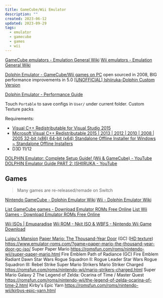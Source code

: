 ```yaml
---
title: GameCube/Wii Emulator
description: ""
created: 2023-06-12
updated: 2023-09-29
tags:
  - emulator
  - gamecube
  - games
  - wii
---
```


[GameCube emulators - Emulation General Wiki](https://emulation.gametechwiki.com/index.php/GameCube_emulators)
[Wii emulators - Emulation General Wiki](https://emulation.gametechwiki.com/index.php/Wii_emulators)

[Dolphin Emulator - GameCube/Wii games on PC](https://dolphin-emu.org/) open sourced in 2008, BIG performance improvements in 5.0
[[UNOFFICIAL] Ishiiruka-Dolphin Custom Version](https://forums.dolphin-emu.org/Thread-unofficial-ishiiruka-dolphin-custom-version)

[Dolphin Emulator - Performance Guide](https://dolphin-emu.org/docs/guides/performance-guide/)

Touch `Portable` to save configs in `User/` under current folder.
Custom Texture packs

Requirements:

- [Visual C++ Redistributable for Visual Studio 2015](https://www.microsoft.com/en-us/download/details.aspx?id=48145)
- [Microsoft Visual C++ Redistributable 2015 | 2013 | 2012 | 2010 | 2008 | 2005 32-bit (x86) 64-bit (x64) Standalone Offline Installer for Windows ~ Standalone Offline Installers](http://www.standaloneofflineinstallers.com/2015/12/Microsoft-Visual-C-Redistributable-2015-2013-2012-2010-2008-2005-32-bit-x86-64-bit-x64-Standalone-Offline-Installer-for-Windows.html)
- D3D 11/12

[DOLPHIN Emulator: Complete Setup Guide! (Wii & GameCube) - YouTube](https://www.youtube.com/watch?v=aHZk7BKxSBs)
[DOLPHIN Emulator Guide PART 2: ISHIIRUKA - YouTube](https://www.youtube.com/watch?v=V0cKR6iFaQY)

## Games

> Many games are re-released/remade on Switch

[Nintendo GameCube - Dolphin Emulator Wiki](https://wiki.dolphin-emu.org/index.php?title=Nintendo_GameCube)
[Wii - Dolphin Emulator Wiki](https://wiki.dolphin-emu.org/index.php?title=Wii)

[List GameCube games - Download Emulator ROMs Free Online](https://www.emulator-roms.com/?list=list-gamecube-games/)
[List Wii Games - Download Emulator ROMs Free Online](https://www.emulator-roms.com/?list=list-wii-games/)

[Wii ISOs | Emuparadise](https://www.emuparadise.me/Nintendo_Wii_ISOs/68)
[Wii ROM - Nkit ISO & WBFS - Nintendo Wii Game Download](https://romsfun.com/roms/nintendo-wii)

[Luigu's Mansion](https://wiki.dolphin-emu.org/index.php?title=Luigi%27s_Mansion)
[Paper Mario: The Thousand-Year Door](https://wiki.dolphin-emu.org/index.php?title=Paper_Mario:_The_Thousand-Year_Door) (GC) ([HD texture](https://forums.dolphin-emu.org/Thread-paper-mario-ttyd-hd-texture-pack-v1-1-june-30-2017)) https://www.emulator-roms.com/?game=paper-mario-the-thousand-year-door-gc-iso/
Super Paper Mario https://romsfun.com/roms/nintendo-wii/super-paper-mario.html
Fire Emblem Path of Radiance (GC)
Fire Emblem Radiant Dawn
Star Wars Rogue Squadron II: Rogue Leader
Star Wars Rogue Squadron III: Rebel Strike
Super Mario Strikers
Mario Striker Charged https://romsfun.com/roms/nintendo-wii/mario-strikers-charged.html
Super Mario Galaxy 2
The Legend of Zelda: Ocarina of Time / Master Quest https://romsfun.com/roms/nintendo-wii/the-legend-of-zelda-ocarina-of-time-2.html
Kirby's Epic Yarn https://romsfun.com/roms/nintendo-wii/kirbys-epic-yarn.html
